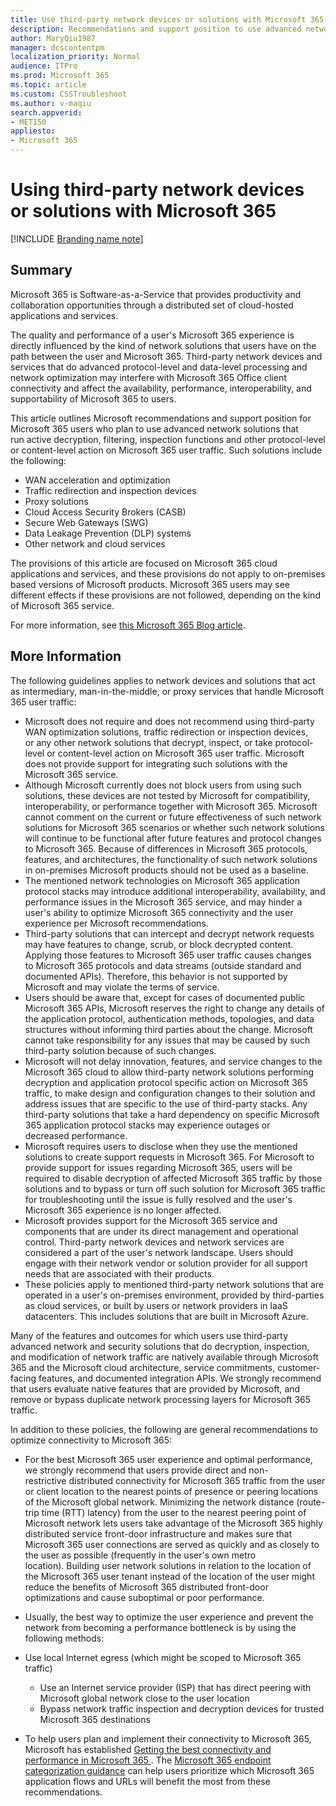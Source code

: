 ```yaml
---
title: Use third-party network devices or solutions with Microsoft 365
description: Recommendations and support position to use advanced network solutions for active decryption, filtering, inspection functions, and other protocol-level or content-level action on Microsoft 365 user traffic.
author: MaryQiu1987
manager: dcscontentpm
localization_priority: Normal
audience: ITPro
ms.prod: Microsoft 365
ms.topic: article
ms.custom: CSSTroubleshoot
ms.author: v-maqiu
search.appverid: 
- MET150
appliesto:
- Microsoft 365
---
```


# Using third-party network devices or solutions with Microsoft 365

[!INCLUDE [Branding name note](../../../includes/branding-name-note.md)]

## Summary 

Microsoft 365 is Software-as-a-Service that provides productivity and collaboration opportunities through a distributed set of cloud-hosted applications and services.

The quality and performance of a user's Microsoft 365 experience is directly influenced by the kind of network solutions that users have on the path between the user and Microsoft 365. Third-party network devices and services that do advanced protocol-level and data-level processing and network optimization may interfere with Microsoft 365 Office client connectivity and affect the availability, performance, interoperability, and supportability of Microsoft 365 to users.

This article outlines Microsoft recommendations and support position for Microsoft 365 users who plan to use advanced network solutions that run active decryption, filtering, inspection functions and other protocol-level or content-level action on Microsoft 365 user traffic. Such solutions include the following: 
 
- WAN acceleration and optimization    
- Traffic redirection and inspection devices    
- Proxy solutions    
- Cloud Access Security Brokers (CASB)    
- Secure Web Gateways (SWG)    
- Data Leakage Prevention (DLP) systems    
- Other network and cloud services    
 
The provisions of this article are focused on Microsoft 365 cloud applications and services, and these provisions do not apply to on-premises based versions of Microsoft products. Microsoft 365 users may see different effects if these provisions are not followed, depending on the kind of Microsoft 365 service. 

For more information, see [this Microsoft 365 Blog article](https://aka.ms/ipurlblog).  

## More Information 

The following guidelines applies to network devices and solutions that act as intermediary, man-in-the-middle, or proxy services that handle Microsoft 365 user traffic: 
- Microsoft does not require and does not recommend using third-party WAN optimization solutions, traffic redirection or inspection devices, or any other network solutions that decrypt, inspect, or take protocol-level or content-level action on Microsoft 365 user traffic. Microsoft does not provide support for integrating such solutions with the Microsoft 365 service.    
- Although Microsoft currently does not block users from using such solutions, these devices are not tested by Microsoft for compatibility, interoperability, or performance together with Microsoft 365. Microsoft cannot comment on the current or future effectiveness of such network solutions for Microsoft 365 scenarios or whether such network solutions will continue to be functional after future features and protocol changes to Microsoft 365. Because of differences in Microsoft 365 protocols, features, and architectures, the functionality of such network solutions in on-premises Microsoft products should not be used as a baseline.    
- The mentioned network technologies on Microsoft 365 application protocol stacks may introduce additional interoperability, availability, and performance issues in the Microsoft 365 service, and may hinder a user's ability to optimize Microsoft 365 connectivity and the user experience per Microsoft recommendations.    
- Third-party solutions that can intercept and decrypt network requests may have features to change, scrub, or block decrypted content. Applying those features to Microsoft 365 user traffic causes changes to Microsoft 365 protocols and data streams (outside standard and documented APIs). Therefore, this behavior is not supported by Microsoft and may violate the terms of service.    
- Users should be aware that, except for cases of documented public Microsoft 365 APIs, Microsoft reserves the right to change any details of the application protocol, authentication methods, topologies, and data structures without informing third parties about the change. Microsoft cannot take responsibility for any issues that may be caused by such third-party solution because of such changes.    
- Microsoft will not delay innovation, features, and service changes to the Microsoft 365 cloud to allow third-party network solutions performing decryption and application protocol specific action on Microsoft 365 traffic, to make design and configuration changes to their solution and address issues that are specific to the use of third-party stacks. Any third-party solutions that take a hard dependency on specific Microsoft 365 application protocol stacks may experience outages or decreased performance.    
- Microsoft requires users to disclose when they use the mentioned solutions to create support requests in Microsoft 365. For Microsoft to provide support for issues regarding Microsoft 365, users will be required to disable decryption of affected Microsoft 365 traffic by those solutions and to bypass or turn off such solution for Microsoft 365 traffic for troubleshooting until the issue is fully resolved and the user's Microsoft 365 experience is no longer affected.    
- Microsoft provides support for the Microsoft 365 service and components that are under its direct management and operational control. Third-party network devices and network services are considered a part of the user's network landscape. Users should engage with their network vendor or solution provider for all support needs that are associated with their products.    
- These policies apply to mentioned third-party network solutions that are operated in a user's on-premises environment, provided by third-parties as cloud services, or built by users or network providers in IaaS datacenters. This includes solutions that are built in Microsoft Azure.    
 
Many of the features and outcomes for which users use third-party advanced network and security solutions that do decryption, inspection, and modification of network traffic are natively available through Microsoft 365 and the Microsoft cloud architecture, service commitments, customer-facing features, and documented integration APIs. We strongly recommend that users evaluate native features that are provided by Microsoft, and remove or bypass duplicate network processing layers for Microsoft 365 traffic. 

In addition to these policies, the following are general recommendations to optimize connectivity to Microsoft 365: 
 
- For the best Microsoft 365 user experience and optimal performance, we strongly recommend that users provide direct and non-restrictive distributed connectivity for Microsoft 365 traffic from the user or client location to the nearest points of presence or peering locations of the Microsoft global network. Minimizing the network distance (route-trip time (RTT) latency) from the user to the nearest peering point of Microsoft network lets users take advantage of the Microsoft 365 highly distributed service front-door infrastructure and makes sure that Microsoft 365 user connections are served as quickly and as closely to the user as possible (frequently in the user's own metro location). Building user network solutions in relation to the location of the Microsoft 365 user tenant instead of the location of the user might reduce the benefits of Microsoft 365 distributed front-door optimizations and cause suboptimal or poor performance.    
- Usually, the best way to optimize the user experience and prevent the network from becoming a performance bottleneck is by using the following methods:

- Use local Internet egress (which might be scoped to Microsoft 365 traffic)    
   - Use an Internet service provider (ISP) that has direct peering with Microsoft global network close to the user location    
   - Bypass network traffic inspection and decryption devices for trusted Microsoft 365 destinations    
     
- To help users plan and implement their connectivity to Microsoft 365, Microsoft has established [Getting the best connectivity and performance in Microsoft 365 ](https://aka.ms/Office365Networking). The [Microsoft 365 endpoint categorization guidance](https://aka.ms/ipUrlBlog) can help users prioritize which Microsoft 365 application flows and URLs will benefit the most from these recommendations.    
